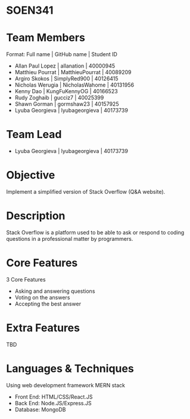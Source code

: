 # SOEN341
# Team Members
Format: Full name | GitHub name | Student ID
* Allan Paul Lopez | allanation | 40000945
* Matthieu Pourrat | MatthieuPourrat | 40089209
* Argiro Skokos | SimplyRed900 | 40126415
* Nicholas Werugia | NicholasWahome | 40131956
* Kenny Dao | KungFuKennyOG | 40166523
* Rudy Zoghaib | gucciz7 | 40025399
* Shawn Gorman | gormshaw23 | 40157925
* Lyuba Georgieva | lyubageorgieva | 40173739
# Team Lead
* Lyuba Georgieva | lyubageorgieva | 40173739
# Objective
Implement a simplified version of Stack Overflow (Q&A website).
# Description
Stack Overflow is a platform used to be able to ask or respond to coding questions in a professional matter by programmers.   
# Core Features
3 Core Features
* Asking and answering questions
* Voting on the answers
* Accepting the best answer
# Extra Features
TBD
# Languages & Techniques
Using web development framework MERN stack
* Front End: HTML/CSS/React.JS
* Back End: Node.JS/Express.JS
* Database: MongoDB

